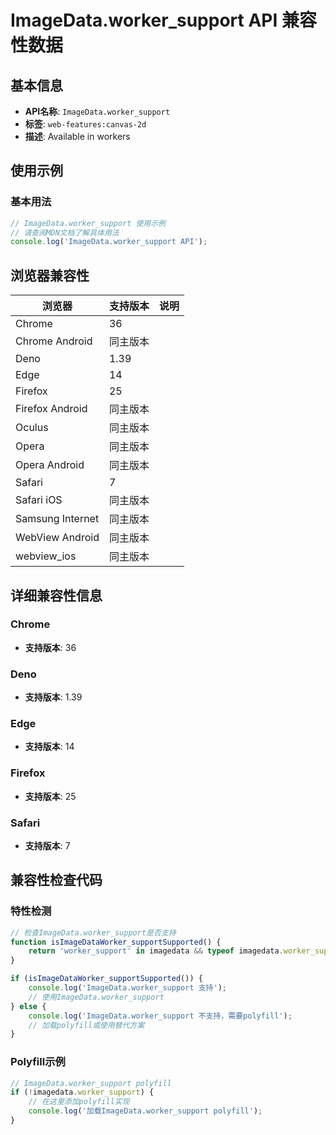 # ImageData.worker_support API 兼容性数据

## 基本信息

- **API名称**: `ImageData.worker_support`
- **标签**: `web-features:canvas-2d`
- **描述**: Available in workers

## 使用示例

### 基本用法

```javascript
// ImageData.worker_support 使用示例
// 请查阅MDN文档了解具体用法
console.log('ImageData.worker_support API');
```

## 浏览器兼容性

| 浏览器 | 支持版本 | 说明 |
|--------|----------|------|
| Chrome | 36 |  |
| Chrome Android | 同主版本 |  |
| Deno | 1.39 |  |
| Edge | 14 |  |
| Firefox | 25 |  |
| Firefox Android | 同主版本 |  |
| Oculus | 同主版本 |  |
| Opera | 同主版本 |  |
| Opera Android | 同主版本 |  |
| Safari | 7 |  |
| Safari iOS | 同主版本 |  |
| Samsung Internet | 同主版本 |  |
| WebView Android | 同主版本 |  |
| webview_ios | 同主版本 |  |

## 详细兼容性信息

### Chrome

- **支持版本**: 36

### Deno

- **支持版本**: 1.39

### Edge

- **支持版本**: 14

### Firefox

- **支持版本**: 25

### Safari

- **支持版本**: 7

## 兼容性检查代码

### 特性检测

```javascript
// 检查ImageData.worker_support是否支持
function isImageDataWorker_supportSupported() {
    return 'worker_support' in imagedata && typeof imagedata.worker_support === 'function';
}

if (isImageDataWorker_supportSupported()) {
    console.log('ImageData.worker_support 支持');
    // 使用ImageData.worker_support
} else {
    console.log('ImageData.worker_support 不支持，需要polyfill');
    // 加载polyfill或使用替代方案
}
```

### Polyfill示例

```javascript
// ImageData.worker_support polyfill
if (!imagedata.worker_support) {
    // 在这里添加polyfill实现
    console.log('加载ImageData.worker_support polyfill');
}
```

